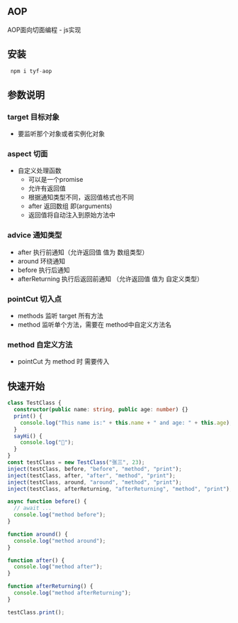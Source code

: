 ## AOP

AOP面向切面编程 - js实现

## 安装

```js
 npm i tyf-aop
```

## 参数说明

### target 目标对象

- 要监听那个对象或者实例化对象

### aspect 切面

- 自定义处理函数
  - 可以是一个promise
  - 允许有返回值
  - 根据通知类型不同，返回值格式也不同
  - after 返回数组 即(arguments)
  - 返回值将自动注入到原始方法中

### advice 通知类型

- after 执行前通知（允许返回值 值为 数组类型）
- around 环绕通知
- before 执行后通知
- afterReturning 执行后返回前通知 （允许返回值 值为 自定义类型）

### pointCut 切入点

- methods 监听 target 所有方法
- method 监听单个方法，需要在 method中自定义方法名

### method 自定义方法

- pointCut 为 method 时 需要传入

## 快速开始

```ts
class TestClass {
  constructor(public name: string, public age: number) {}
  print() {
    console.log("This name is:" + this.name + " and age: " + this.age);
  }
  sayHi() {
    console.log("🎤");
  }
}
const testClass = new TestClass("张三", 23);
inject(testClass, before, "before", "method", "print");
inject(testClass, after, "after", "method", "print");
inject(testClass, around, "around", "method", "print");
inject(testClass, afterReturning, "afterReturning", "method", "print");

async function before() {
  // await ...
  console.log("method before");
}

function around() {
  console.log("method around");
}

function after() {
  console.log("method after");
}

function afterReturning() {
  console.log("method afterReturning");
}

testClass.print();
```
